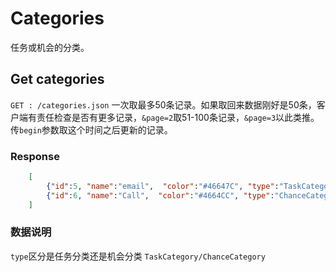 # Categories
任务或机会的分类。

## Get categories
`GET : /categories.json` 一次取最多50条记录。如果取回来数据刚好是50条，客户端有责任检查是否有更多记录，`&page=2`取51-100条记录，`&page=3`以此类推。  
传`begin`参数取这个时间之后更新的记录。

### Response

```json
	[
		{"id":5, "name":"email",  "color":"#46647C", "type":"TaskCategory"},
		{"id":6, "name":"Call",  "color":"#4664CC", "type":"ChanceCategory"}
	]
```

### 数据说明
`type`区分是任务分类还是机会分类 `TaskCategory/ChanceCategory`
